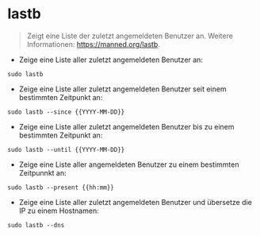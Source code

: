# lastb

> Zeigt eine Liste der zuletzt angemeldeten Benutzer an.
> Weitere Informationen: <https://manned.org/lastb>.

- Zeige eine Liste aller zuletzt angemeldeten Benutzer an:

`sudo lastb`

- Zeige eine Liste aller zuletzt angemeldeten Benutzer seit einem bestimmten Zeitpunkt an:

`sudo lastb --since {{YYYY-MM-DD}}`

- Zeige eine Liste aller zuletzt angemeldeten Benutzer bis zu einem bestimmten Zeitpunkt an:

`sudo lastb --until {{YYYY-MM-DD}}`

- Zeige eine Liste aller angemeldeten Benutzer zu einem bestimmten Zeitpunnkt an:

`sudo lastb --present {{hh:mm}}`

- Zeige eine Liste aller zuletzt angemeldeten Benutzer und übersetze die IP zu einem Hostnamen:

`sudo lastb --dns`
